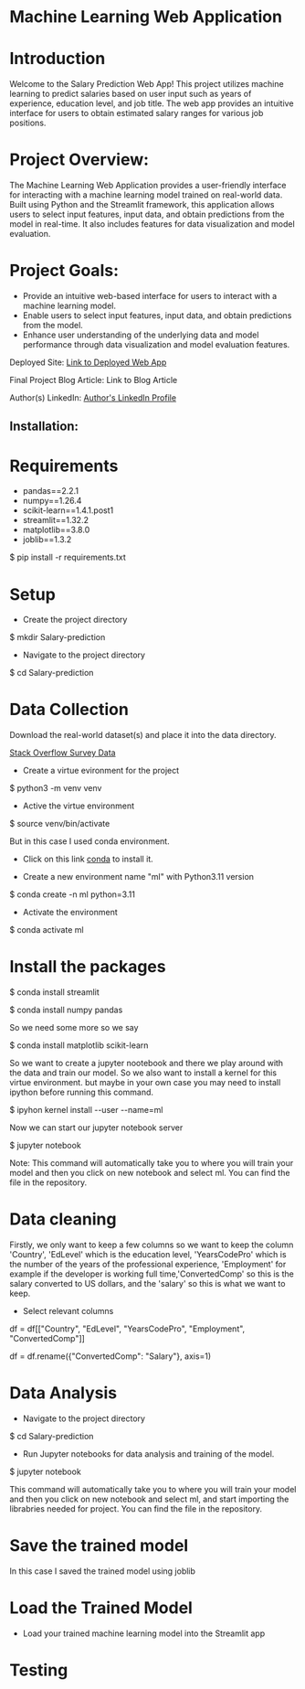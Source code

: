 # Machine Learning Web Application

# Introduction
Welcome to the Salary Prediction Web App! This project utilizes machine learning to predict salaries based on user input such as years of experience, education level, and job title. The web app provides an intuitive interface for users to obtain estimated salary ranges for various job positions.

# Project Overview:

The Machine Learning Web Application provides a user-friendly interface for interacting with a machine learning model trained on real-world data. Built using Python and the Streamlit framework, this application allows users to select input features, input data, and obtain predictions from the model in real-time. It also includes features for data visualization and model evaluation.

# Project Goals:

- Provide an intuitive web-based interface for users to interact with a machine learning model.
- Enable users to select input features, input data, and obtain predictions from the model.
- Enhance user understanding of the underlying data and model performance through data visualization and model evaluation features.

Deployed Site: [Link to Deployed Web App](https://sdprediction.streamlit.app/)

Final Project Blog Article: Link to Blog Article

Author(s) LinkedIn: [Author's LinkedIn Profile](https://www.linkedin.com/in/olawaleisaac/)


## Installation:

# Requirements
- pandas==2.2.1
- numpy==1.26.4
- scikit-learn==1.4.1.post1
- streamlit==1.32.2
- matplotlib==3.8.0
- joblib==1.3.2

$ pip install -r requirements.txt

# Setup
- Create the project directory

$ mkdir Salary-prediction 

- Navigate to the project directory

$ cd Salary-prediction

# Data Collection

Download the real-world dataset(s) and place it into the data directory.

[Stack Overflow Survey Data](https://insights.stackoverflow.com/survey)


- Create a virtue evironment for the project

$ python3 -m venv venv

- Active the virtue environment

$ source venv/bin/activate 

But in this case I used conda environment.
- Click on this link [conda](https://docs.anaconda.com/free/miniconda/#quick-command-line-install) to install it.

- Create a new environment name "ml" with Python3.11 version

$ conda create -n ml python=3.11

- Activate the environment

$ conda activate ml

# Install the packages

$ conda install streamlit

$ conda install numpy pandas

So we need some more so we say

$ conda install matplotlib scikit-learn

So we want to create a jupyter nootebook and 
there we play around with the data and train our model.
So we also want to install a kernel for this virtue environment.
but maybe in your own case you may need to install ipython before running this command.

$ ipyhon kernel install --user --name=ml

Now we can start our jupyter notebook server

$ jupyter notebook

Note: This command will automatically take you to where you will train your model
and then you click on new notebook and select ml. You can find the file in the repository.


# Data cleaning
Firstly, we only want to keep a few columns so we want to keep the 
column 'Country', 'EdLevel' which is the education level, 'YearsCodePro' which is the number 
of the years of the professional experience, 'Employment' for example if the developer is working full time,'ConvertedComp' so this is the salary converted to US dollars, and the 'salary' so this is what we want to keep.

- Select relevant columns

df = df[["Country", "EdLevel", "YearsCodePro", "Employment", "ConvertedComp"]]

df = df.rename({"ConvertedComp": "Salary"}, axis=1)

# Data Analysis

- Navigate to the project directory

$ cd Salary-prediction

- Run Jupyter notebooks for data analysis and training of the model.

$ jupyter notebook

This command will automatically take you to where you will train your model
and then you click on new notebook and select ml, and start importing the librabries needed for project. You can find the file in the repository.


# Save the trained model
In this case I saved the trained model using joblib



# Load the Trained Model
- Load your trained machine learning model into the Streamlit app

# Testing
